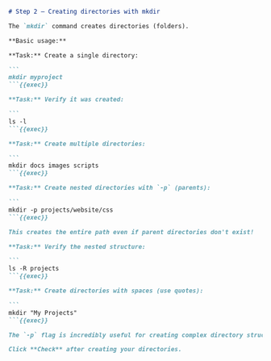 ````markdown
# Step 2 — Creating directories with mkdir

The `mkdir` command creates directories (folders).

**Basic usage:**

**Task:** Create a single directory:

```
mkdir myproject
```{{exec}}

**Task:** Verify it was created:

```
ls -l
```{{exec}}

**Task:** Create multiple directories:

```
mkdir docs images scripts
```{{exec}}

**Task:** Create nested directories with `-p` (parents):

```
mkdir -p projects/website/css
```{{exec}}

This creates the entire path even if parent directories don't exist!

**Task:** Verify the nested structure:

```
ls -R projects
```{{exec}}

**Task:** Create directories with spaces (use quotes):

```
mkdir "My Projects"
```{{exec}}

The `-p` flag is incredibly useful for creating complex directory structures in one command!

Click **Check** after creating your directories.
````


